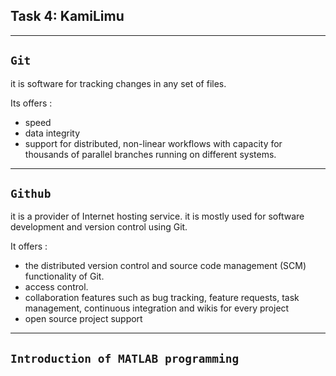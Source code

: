 ## Task 4: KamiLimu

---
`Git`
---
it is software for tracking changes in any set of files.

Its offers :
- speed
- data integrity
- support for distributed, non-linear workflows with capacity for thousands of parallel branches running on different systems.

---
`Github`
---
it is a provider of Internet hosting service. 
it is mostly used for software development and version control using Git. 

It offers :
- the distributed version control and source code management (SCM) functionality of Git. 
- access control.
- collaboration features such as bug tracking, feature requests, task management, continuous integration and wikis for every project
- open source project support

---
`Introduction of MATLAB programming`
---


